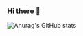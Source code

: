 ### Hi there 👋

![Anurag's GitHub stats](https://github-readme-stats.vercel.app/api?username=ninamohnke&count_private=true&show_icons=true&theme=tokyonight)

<!--
**NinaMohnke/NinaMohnke** is a ✨ _special_ ✨ repository because its `README.md` (this file) appears on your GitHub profile.

Here are some ideas to get you started:

- 🔭 I’m currently working on ...
- 🌱 I’m currently learning ...
- 👯 I’m looking to collaborate on ...
- 🤔 I’m looking for help with ...
- 💬 Ask me about ...
- 📫 How to reach me: ...
- 😄 Pronouns: ...
- ⚡ Fun fact: ...
-->
